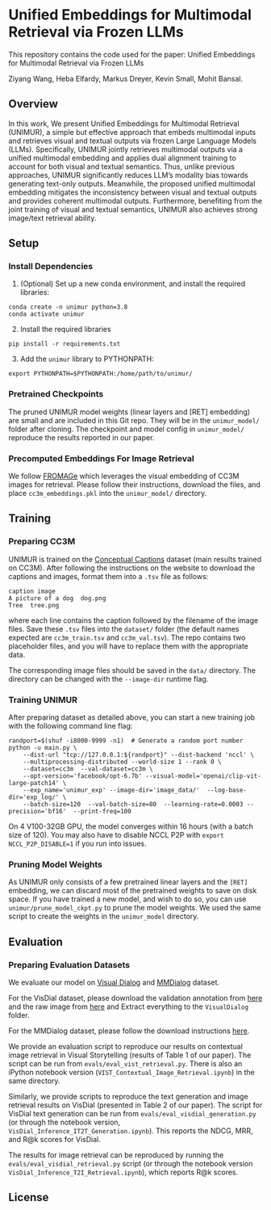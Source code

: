 # Unified Embeddings for Multimodal Retrieval via Frozen LLMs


This repository contains the code used for the paper: Unified Embeddings for Multimodal Retrieval via Frozen LLMs

Ziyang Wang, Heba Elfardy, Markus Dreyer, Kevin Small, Mohit Bansal.

## Overview
In this work, We present Unified Embeddings for Multimodal Retrieval (UNIMUR), a simple but effective approach that embeds multimodal inputs and retrieves visual and textual outputs via frozen Large Language Models (LLMs). Specifically, UNIMUR jointly retrieves multimodal outputs via a unified multimodal embedding and applies dual alignment training to account for both visual and textual semantics. Thus, unlike previous approaches, UNIMUR significantly reduces LLM’s modality bias towards generating text-only outputs. Meanwhile, the proposed unified multimodal embedding mitigates the inconsistency between visual and textual outputs and provides coherent multimodal outputs. Furthermore, benefiting from the joint training of visual and textual semantics, UNIMUR also achieves strong image/text retrieval ability.


## Setup 

### Install Dependencies

1. (Optional) Set up a new conda environment, and install the required libraries:
```
conda create -n unimur python=3.8
conda activate unimur
```

2. Install the required libraries
```
pip install -r requirements.txt
```


3. Add the `unimur` library to PYTHONPATH:
```
export PYTHONPATH=$PYTHONPATH:/home/path/to/unimur/
```

### Pretrained Checkpoints

The pruned UNIMUR model weights (linear layers and [RET] embedding) are small and are included in this Git repo. They will be in the `unimur_model/` folder after cloning. The checkpoint and model config in `unimur_model/` reproduce the results reported in our paper.


### Precomputed Embeddings For Image Retrieval

We follow [FROMAGe](https://arxiv.org/abs/2301.13823) which leverages the visual embedding of CC3M images for retrieval. Please follow their instructions, download the files, and place `cc3m_embeddings.pkl` into the `unimur_model/` directory.


## Training

### Preparing CC3M

UNIMUR is trained on the [Conceptual Captions](https://ai.google.com/research/ConceptualCaptions) dataset (main results trained on CC3M). After following the instructions on the website to download the captions and images, format them into a `.tsv` file as follows:

```
caption image
A picture of a dog  dog.png
Tree  tree.png
```
where each line contains the caption followed by the filename of the image files. Save these `.tsv` files into the `dataset/` folder (the default names expected are `cc3m_train.tsv` and `cc3m_val.tsv`). The repo contains two placeholder files, and you will have to replace them with the appropriate data.

The corresponding image files should be saved in the `data/` directory. The directory can be changed with the `--image-dir` runtime flag.


### Training UNIMUR

After preparing dataset as detailed above, you can start a new training job with the following command line flag:

```
randport=$(shuf -i8000-9999 -n1)  # Generate a random port number
python -u main.py \
    --dist-url "tcp://127.0.0.1:${randport}" --dist-backend 'nccl' \
    --multiprocessing-distributed --world-size 1 --rank 0 \
    --dataset=cc3m  --val-dataset=cc3m \
    --opt-version='facebook/opt-6.7b' --visual-model='openai/clip-vit-large-patch14' \
    --exp_name='unimur_exp' --image-dir='image_data/'  --log-base-dir='exp_log/' \
    --batch-size=120  --val-batch-size=80  --learning-rate=0.0003 --precision='bf16'  --print-freq=100
```

On 4 V100-32GB GPU, the model converges within 16 hours (with a batch size of 120). You may also have to disable NCCL P2P with `export NCCL_P2P_DISABLE=1` if you run into issues.


### Pruning Model Weights

As UNIMUR only consists of a few pretrained linear layers and the `[RET]` embedding, we can discard most of the pretrained weights to save on disk space. If you have trained a new model, and wish to do so, you can use `unimur/prune_model_ckpt.py` to prune the model weights. We used the same script to create the weights in the `unimur_model` directory.


## Evaluation

### Preparing Evaluation Datasets
We evaluate our model on [Visual Dialog](https://visualdialog.org/) and [MMDialog](https://github.com/victorsungo/MMDialog) dataset. 

For the VisDial dataset, please download the validation annotation from [here](https://www.dropbox.com/s/ibs3a0zhw74zisc/visdial_1.0_val.zip?dl=0) and the raw image from [here](https://www.dropbox.com/s/twmtutniktom7tu/VisualDialog_val2018.zip?dl=0) and Extract everything to the `VisualDialog` folder. 

For the MMDialog dataset, please follow the download instructions [here](https://github.com/victorsungo/MMDialog). 




We provide an evaluation script to reproduce our results on contextual image retrieval in Visual Storytelling (results of Table 1 of our paper). The script can be run from `evals/eval_vist_retrieval.py`. There is also an iPython notebook version (`VIST_Contextual_Image_Retrieval.ipynb`) in the same directory.

Similarly, we provide scripts to reproduce the text generation and image retrieval results on VisDial (presented in Table 2 of our paper). The script for VisDial text generation can be run from `evals/eval_visdial_generation.py` (or through the notebook version, `VisDial_Inference_IT2T_Generation.ipynb`). This reports the NDCG, MRR, and R@k scores for VisDial.

The results for image retrieval can be reproduced by running the `evals/eval_visdial_retrieval.py` script (or through the notebook version `VisDial_Inference_T2I_Retrieval.ipynb`), which reports R@k scores.

## License


